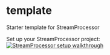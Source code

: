 # template
Starter template for StreamProcessor

Set up your StreamProcessor project:
[![StreamProcessor setup walkthrough](http://gstatic.com/cloudssh/images/open-btn.png)](https://console.cloud.google.com/cloudshell/open?git_repo=https://github.com/streamprocessor/template-cloudrun&page=editor&tutorial=walkthrough.md)